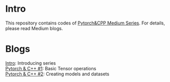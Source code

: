 # Intro 
This repository contains codes of [Pytorch&CPP Medium Series](https://medium.com/@yozkose3/pytorch-c-intro-b50571762162). For details, please read Medium blogs.

# Blogs
[Intro](https://medium.com/@yozkose3/pytorch-c-intro-b50571762162): Introducing series  
[Pytorch & C++ #1](https://medium.com/@yozkose3/pytorch-c-1-5c4d0f7f27a4): Basic Tensor operations  
[Pytorch & C++ #2](https://medium.com/mlearning-ai/pytorch-c-2-creating-models-and-datasets-bf8c58ee40b1): Creating models and datasets

